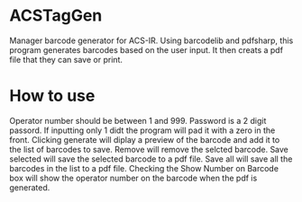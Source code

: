 # ACSTagGen
Manager barcode generator for ACS-IR. Using barcodelib and pdfsharp, this program generates barcodes based on the user input. It then creats a pdf file that they can save or print. 

# How to use
Operator number should be between 1 and 999.
Password is a 2 digit passord. If inputting only 1 didt the program will pad it with a zero in the front. 
Clicking generate will diplay a preview of the barcode and add it to the list of barcodes to save.
Remove will remove the selcted barcode. 
Save selected will save the selected barcode to a pdf file.
Save all will save all the barcodes in the list to a pdf file. 
Checking the Show Number on Barcode box will show the operator number on the barcode when the pdf is generated.
